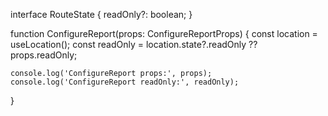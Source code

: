 interface RouteState {
    readOnly?: boolean;
}

function ConfigureReport(props: ConfigureReportProps) {
    const location = useLocation<RouteState>();
    const readOnly = location.state?.readOnly ?? props.readOnly;

    console.log('ConfigureReport props:', props);
    console.log('ConfigureReport readOnly:', readOnly);
}
